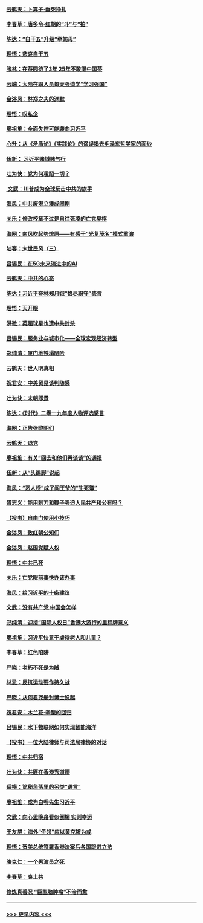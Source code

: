 #### [云鹤天：卜算子‧垂死挣扎](../pages/nsc993/n11739956.md?t=12240055) 
#### [李春草：唐多令‧红朝的“斗”与“拍”](../pages/nsc993/n11739830.md?t=12240055) 
#### [陈达：“自干五”升级“牵妨母”](../pages/nsc993/n11739724.md?t=12240055) 
#### [理悟：悲哀自干五](../pages/nsc993/n11739547.md?t=12240055) 
#### [张林：在茶园待了3年 25年不敢喝中国茶](../pages/nsc993/n11739240.md?t=12240055) 
#### [云端：大陆在职人员每天强迫学“学习强国”](../pages/nsc993/n11738735.md?t=12240055) 
#### [金浴凤：林郑之夫的渊默](../pages/nsc993/n11737735.md?t=12240055) 
#### [理悟：叹私企](../pages/nsc993/n11737715.md?t=12240055) 
#### [廖祖笙：全面失控可能袭向习近平](../pages/nsc993/n11737704.md?t=12240055) 
#### [心升：从《矛盾论》《实践论》的谬误揭去毛泽东哲学家的面纱](../pages/nsc993/n11736962.md?t=12240055) 
#### [伍新： 习近平赌城赌气行](../pages/nsc993/n11736929.md?t=12240055) 
#### [吐为快：党为何凌蹈一切？](../pages/nsc993/n11736915.md?t=12240055) 
#### [ 文武：川普成为全球反击中共的旗手](../pages/nsc993/n11736882.md?t=12240055) 
#### [海风：中共废港立澳成闹剧](../pages/nsc993/n11735857.md?t=12240055) 
#### [关乐：修改校章不过是自往死凑的亡党臭棋](../pages/nsc993/n11735097.md?t=12240055) 
#### [海网：南风吹起势燎原——有感于“光复茂名”模式重演](../pages/nsc993/n11732308.md?t=12240055) 
#### [陆客：末世民风（三）](../pages/nsc993/n11732211.md?t=12240055) 
#### [吕锡民：在5G未来演进中的AI](../pages/nsc993/n11730010.md?t=12240055) 
#### [云鹤天：中共的心态](../pages/nsc993/n11729906.md?t=12240055) 
#### [陈达：习近平夸林郑月娥“恪尽职守”感言](../pages/nsc993/n11729881.md?t=12240055) 
#### [理悟：天开眼](../pages/nsc993/n11729699.md?t=12240055) 
#### [洪微：英超球星也遭中共封杀](../pages/nsc993/n11727243.md?t=12240055) 
#### [吕锡民：服务业与城市化——全球宏观经济转型](../pages/nsc993/n11725845.md?t=12240055) 
#### [郑纯清：厦门地铁塌陷吟](../pages/nsc993/n11725813.md?t=12240055) 
#### [云鹤天：世人明真相](../pages/nsc993/n11725621.md?t=12240055) 
#### [祝君安：中美贸易谈判随感](../pages/nsc993/n11725609.md?t=12240055) 
#### [吐为快：末朝即景](../pages/nsc993/n11723365.md?t=12240055) 
#### [陈达：《时代》二零一九年度人物评选感言](../pages/nsc993/n11723337.md?t=12240055) 
#### [海网：正告张晓明们](../pages/nsc993/n11723228.md?t=12240055) 
#### [云鹤天：退党](../pages/nsc993/n11723056.md?t=12240055) 
#### [廖祖笙：有关“回去和他们再谈谈”的通报](../pages/nsc993/n11722442.md?t=12240055) 
#### [伍新：从“头踢脚”说起](../pages/nsc993/n11722429.md?t=12240055) 
#### [海风：“恶人榜”成了阎王爷的“生死簿”](../pages/nsc993/n11722272.md?t=12240055) 
#### [胥志义：能用剌刀和鞭子强迫人民共产和公有吗？](../pages/nsc993/n11720569.md?t=12240055) 
#### [【投书】自由门使用小技巧](../pages/nsc993/n11720180.md?t=12240055) 
#### [金浴凤：致红朝公知们](../pages/nsc993/n11720563.md?t=12240055) 
#### [金浴凤：赵国党赋人权](../pages/nsc993/n11720533.md?t=12240055) 
#### [理悟：中共已死](../pages/nsc993/n11720233.md?t=12240055) 
#### [关乐：亡党眼前事快办该办事](../pages/nsc993/n11719160.md?t=12240055) 
#### [海风：给习近平的十条建议](../pages/nsc993/n11717616.md?t=12240055) 
#### [文武：没有共产党 中国会怎样](../pages/nsc993/n11717584.md?t=12240055) 
#### [郑纯清：迎接“国际人权日”香港大游行的里程牌意义](../pages/nsc993/n11717417.md?t=12240055) 
#### [廖祖笙：习近平快意于虐待老人和儿童？](../pages/nsc993/n11715313.md?t=12240055) 
#### [李春草：红色陷阱](../pages/nsc993/n11715029.md?t=12240055) 
#### [严晓：老朽不死是为贼](../pages/nsc993/n11712910.md?t=12240055) 
#### [林忌：反抗运动要作持久战](../pages/nsc993/n11712623.md?t=12240055) 
#### [严晓：从何君尧册封博士说起](../pages/nsc993/n11712465.md?t=12240055) 
#### [祝君安：木兰花·辛酸的回归](../pages/nsc993/n11712381.md?t=12240055) 
#### [吕锡民：水下物联网如何实现智能海洋](../pages/nsc993/n11711158.md?t=12240055) 
#### [【投书】一位大陆律师与司法局律协的对话](../pages/nsc993/n11709675.md?t=12240055) 
#### [理悟：中共归宿](../pages/nsc993/n11710059.md?t=12240055) 
#### [吐为快：共匪在香港秀道德](../pages/nsc993/n11709979.md?t=12240055) 
#### [岳横：诡秘角落里的另类“语言”](../pages/nsc993/n11709792.md?t=12240055) 
#### [廖祖笙：或为白卷先生习近平](../pages/nsc993/n11708330.md?t=12240055) 
#### [文武：向心孟晚舟看似倒楣 实则幸运](../pages/nsc993/n11708236.md?t=12240055) 
#### [王友群：海外“侨领”应以黄克锵为戒](../pages/nsc993/n11706176.md?t=12240055) 
#### [理悟：贺美总统签署香港法案后各国跟进立法](../pages/nsc993/n11706853.md?t=12240055) 
#### [骆克仁：一个男演员之死](../pages/nsc993/n11706677.md?t=12240055) 
#### [李春草：哀土共](../pages/nsc993/n11706255.md?t=12240055) 
#### [修炼真善忍 “巨型脑肿瘤”不治而愈](../pages/nsc993/n11705340.md?t=12240055) 

----
#### [ >>> 更早内容 <<< ](../indexes/nsc993-earlier.md)
